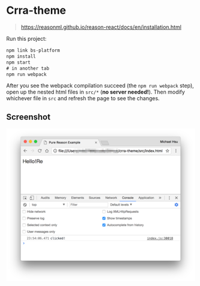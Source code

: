 # Crra-theme

> https://reasonml.github.io/reason-react/docs/en/installation.html

Run this project:

```
npm link bs-platform
npm install
npm start
# in another tab
npm run webpack
```

After you see the webpack compilation succeed (the `npm run webpack` step), open up the nested html files in `src/*` (**no server needed!**). Then modify whichever file in `src` and refresh the page to see the changes.

## Screenshot

![](./docs/screenshot.png)